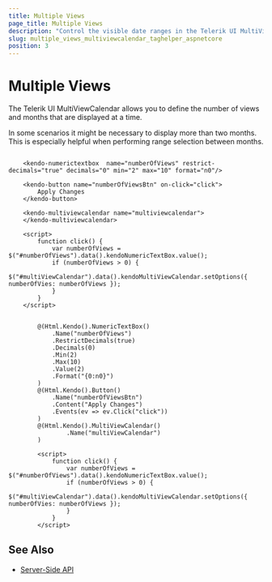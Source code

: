 ```yaml
---
title: Multiple Views
page_title: Multiple Views
description: "Control the visible date ranges in the Telerik UI MultiViewCalendar TagHelper and manage the number of its horizontally rendered views."
slug: multiple_views_multiviewcalendar_taghelper_aspnetcore
position: 3
---
```


# Multiple Views

The Telerik UI MultiViewCalendar allows you to define the number of views and months that are displayed at a time.

In some scenarios it might be necessary to display more than two months. This is especially helpful when performing range selection between months.

```tagHelper

    <kendo-numerictextbox  name="numberOfViews" restrict-decimals="true" decimals="0" min="2" max="10" format="n0"/>

    <kendo-button name="numberOfViewsBtn" on-click="click">
        Apply Changes
    </kendo-button>

    <kendo-multiviewcalendar name="multiviewcalendar">
    </kendo-multiviewcalendar>

    <script>
        function click() {
            var numberOfViews = $("#numberOfViews").data().kendoNumericTextBox.value();
            if (numberOfViews > 0) {
                $("#multiViewCalendar").data().kendoMultiViewCalendar.setOptions({ numberOfVies: numberOfViews });
            }
        }
    </script>

```
```Razor

        @(Html.Kendo().NumericTextBox()
            .Name("numberOfViews")
            .RestrictDecimals(true)
            .Decimals(0)
            .Min(2)
            .Max(10)
            .Value(2)
            .Format("{0:n0}")
        )
        @(Html.Kendo().Button()
            .Name("numberOfViewsBtn")
            .Content("Apply Changes")
            .Events(ev => ev.Click("click"))
        )
        @(Html.Kendo().MultiViewCalendar()
                .Name("multiViewCalendar")
        )

        <script>
            function click() {
                var numberOfViews = $("#numberOfViews").data().kendoNumericTextBox.value();
                if (numberOfViews > 0) {
                    $("#multiViewCalendar").data().kendoMultiViewCalendar.setOptions({ numberOfVies: numberOfViews });
                }
            }
        </script>
```

## See Also

* [Server-Side API](/api/multiviewcalendar)
